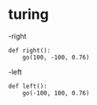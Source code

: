# turing
-right
```
def right():
    go(100, -100, 0.76)
```
-left
``` 
def left():
    go(-100, 100, 0.76)
```
